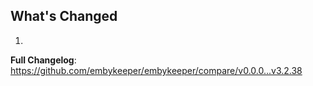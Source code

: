 ## What's Changed

1.

**Full Changelog**: https://github.com/embykeeper/embykeeper/compare/v0.0.0...v3.2.38
